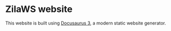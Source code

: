 # ZilaWS website

This website is built using [Docusaurus 3](https://docusaurus.io/), a modern static website generator.
